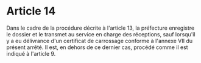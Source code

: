 # Article 14

Dans le cadre de la procédure décrite à l'article 13, la préfecture enregistre le dossier et le transmet au service en charge des réceptions, sauf lorsqu'il y a eu délivrance d'un certificat de carrossage conforme à I'annexe VII du présent arrêté. Il est, en dehors de ce dernier cas, procédé comme il est indiqué à l'article 9.
